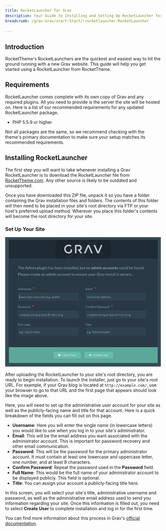 ```yaml
---
title: RocketLauncher for Grav
description: Your Guide to Installing and Setting Up RocketLauncher for Grav
breadcrumb: /grav:Grav/start:Start/!rocketlauncher:RocketLauncher

---
```


Introduction
-----

RocketTheme's RocketLaunchers are the quickest and easiest way to hit the ground running with a new Grav website. This guide will help you get started using a RocketLauncher from RocketTheme.

Requirements
-----

RocketLauncher comes complete with its own copy of Grav and any required plugins. All you need to provide is the server the site will be hosted on. Here is a list of our recommended requirements for any updated RocketLauncher package.

* PHP 5.5.9 or higher

Not all packages are the same, so we recommend checking with the theme's primary documentation to make sure your setup matches its recommended requirements.

Installing RocketLauncher
-----

The first step you will want to take whenever installing a Grav RocketLauncher is to download the RocketLauncher file from [RocketTheme.com](http://rockettheme.com). Any other source is likely to be outdated and unsupported. 

Once you have downloaded this ZIP file, unpack it so you have a folder containing the Grav installation files and folders. The contents of this folder will then need to be placed in your site's root directory via FTP or your host's preferred upload method. Wherever you place this folder's contents will become the root directory for your site.

### Set Up Your Site

![](assets/grav_rocketlauncher_1.jpg)

After uploading the RocketLauncher to your site's root directory, you are ready to begin installation. To launch the installer, just go to your site's root URL. For example, if your Grav blog is located at `http://example.com/`, use your browser to go to that URL and the first page that appears should look like the image above.

Here, you will need to set up the administrative user account for your site as well as the publicly-facing name and title for that account. Here is a quick breakdown of the fields you can fill out on this page.

* **Username**: Here you will enter the single name (in lowercase letters) you would like to use when you log in to your site's administrator.
* **Email**: This will be the email address you want associated with the administrator account. This is important for password recovery and other email communication.
* **Password**: This will be the password for the primary administrator account. It must contain at least one lowercase and uppercase letter, one number, and at least 8 characters.
* **Confirm Password**: Repeat the password used in the **Password** field.
* **Full Name**: This would be the full name of your administrator account to be displayed publicly. This field is optional.
* **Title**: You can assign your account a publicly-facing title here.

In this screen, you will select your site's title, administrative username and password, as well as the administrative email address used to send you information regarding your site. Once this information is filled out, you need to select **Create User** to complete installation and log in for the first time.

You can find more information about this process in Grav's [official documentation](https://learn.getgrav.org/admin-panel/introduction#creating-a-user).
